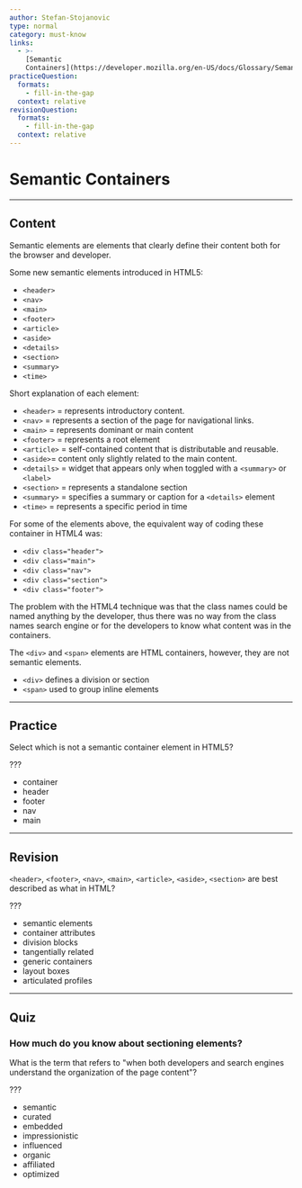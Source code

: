 ```yaml
---
author: Stefan-Stojanovic
type: normal
category: must-know
links:
  - >-
    [Semantic
    Containers](https://developer.mozilla.org/en-US/docs/Glossary/Semantics){website}
practiceQuestion:
  formats:
    - fill-in-the-gap
  context: relative
revisionQuestion:
  formats:
    - fill-in-the-gap
  context: relative
---
```


# Semantic Containers


---

## Content

Semantic elements are elements that clearly define their content both for the browser and developer.

Some new semantic elements introduced in HTML5:

- `<header>`
- `<nav>`
- `<main>`
- `<footer>`
- `<article>`
- `<aside>`
- `<details>`
- `<section>`
- `<summary>`
- `<time>`

Short explanation of each element:

- `<header>` = represents introductory content.
- `<nav>` = represents a section of the page for navigational links.
- `<main>` = represents dominant or main content
- `<footer>` = represents a root element
- `<article>` = self-contained content that is distributable and reusable.
- `<aside>`= content only slightly related to the main content.
- `<details>` = widget that appears only when toggled with a `<summary>` or `<label>`
- `<section>` = represents a standalone section
- `<summary>` = specifies a summary or caption for a `<details>` element
- `<time>` = represents a specific period in time

For some of the elements above, the equivalent way of coding these container in HTML4 was:

- `<div class="header">`
- `<div class="main">`
- `<div class="nav">`
- `<div class="section">`
- `<div class="footer">`

The problem with the HTML4 technique was that the class names could be named anything by the developer, thus there was no way from the class names search engine or for the developers to know what content was in the containers. 

The `<div>` and `<span>` elements are HTML containers, however, they are not semantic elements.

- `<div>` defines a division or section
- `<span>` used to group inline elements


---

## Practice

Select which is not a semantic container element in HTML5?

???

- container
- header
- footer
- nav
- main


---

## Revision

`<header>`, `<footer>`, `<nav>`, `<main>`, `<article>`, `<aside>`, `<section>` are best described as what in HTML?

???

- semantic elements
- container attributes
- division blocks
- tangentially related
- generic containers
- layout boxes
- articulated profiles


---

## Quiz

### How much do you know about sectioning elements?


What is the term that refers to "when both developers and search engines understand the organization of the page content"?

???

- semantic
- curated
- embedded
- impressionistic
- influenced
- organic
- affiliated
- optimized
